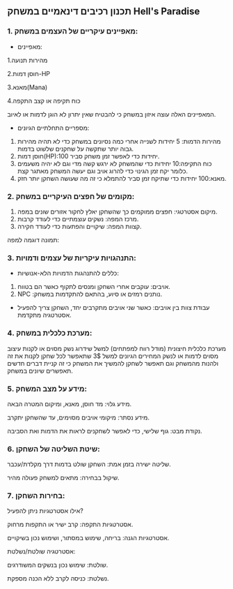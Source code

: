 ## תכנון רכיבים דינאמיים במשחק Hell's Paradise
### 1. מאפיינים עיקריים של העצמים במשחק:
* מאפיינים:

 1.מהירות תנועה
  
 2.חוסן דמות-HP
 
 3.מאנא(Mana)
 
 4.כוח תקיפה או קצב התקפה

  המאפיינים האלה עוצה איזון במשחק כי להבטיח שאין יתרון לא הוגן לדמות או לאיוב.
*  מספריים התחלתיים הגיונים:
  1. מהירות הדמות: 5 יחידות לשנייה אחרי כמה נסיונים במשחק כדי לא תהיה מהירות גבוה יותר שתקשה על שחקנים שלשוט בדמות.
  2. חוסן דמות(HP):100 יחידות כדי לאפשר זמן משחק סביר.
  3. כוח התקיפה:10 יחידות כדי שהמשחק לא ירגש קשה מדי וגם לא יהיה משעמים כלומר יקח זמן הגינוי כדי להרוג אויב וגם יעשה המשחק מאתגר קצת.
  4. מאנא:100 יחידות כדי שתיקח זמן סביר להתמלא כי זה מה שעושה השחקן יותר חזק.

 ### 2. מקומים של חפצים העיקריים במשחק:
1. מיקום אסטרטגי: חפצים ממוקמים כך שהשחקן יאלץ לחקור אזורים שונים במפה.
2. מרכז המפה: נשקים עוצמתיים כדי לעודד קרבות.
3. קצוות המפה: שיקויים והפתעות כדי לעודד חקירה.
 
  תמונה  דוגמה למפה:


### 3. התנהגויות עיקריות של עצמים ודמויות:
* כללים להתנהגות הדמויות הלא-אנושיות:
1. אויבים: עוקבים אחרי השחקן ומנסים לתקוף כאשר הם בטווח.
2. NPC :נותנים רמזים או סיוע, בהתאם להתקדמות במשחק.
* עבודת צוות בין אויבים: כאשר שני אויבים מתקרבים יחד, השחקן צריך להפעיל אסטרטגיה מתקדמת.

### 4. מערכת כלכלית במשחק:
מערכת כלכלית חיצונית (מודל רווח למפתחים) למשל שידרוג נשק מסוים או לקנות עיצוב מסוים לדמות או לנשק המחירים הגיונים למשל 3$ שתאפשר לכל שחקן לקנות את זה ולהנות מהמשחק וגם תאפשר לשחקן להמשיך את המשחק כי זה קניית דברים חדשים תאפשרים שיונים במשחק.
### 5. מידע על מצב המשחק:
מידע גלוי: מד חוסן, מאנא, ומיקום המטרה הבאה.

מידע נסתר: מיקומי אויבים מסוימים, עד שהשחקן יתקרב.

נקודת מבט: גוף שלישי, כדי לאפשר לשחקנים לראות את הדמות ואת הסביבה.
### 6. שיטת השליטה של השחקן:
שליטה ישירה בזמן אמת: השחקן שולט בדמות דרך מקלדת/עכבר.

שיקול בבחירה: מתאים למשחק פעולה מהיר.
### 7. בחירות השחקן:
אילו אסטרטגיות ניתן להפעיל?

אסטרטגיות התקפה: קרב ישיר או התקפות מרחוק.

אסטרטגיות הגנה: בריחה, שימוש במסתור, ושימוש נכון בשיקויים.

אסטרטגיה שולטת/נשלטת:

שולטת: שימוש נכון בנשקים המשודרגים.

נשלטת: כניסה לקרב ללא הכנה מספקת.






  

